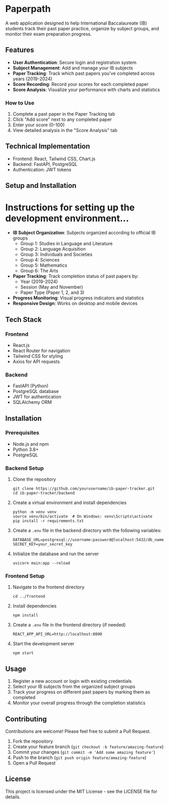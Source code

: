 
# Paperpath

A web application designed to help International Baccalaureate (IB) students track their past paper practice, organize by subject groups, and monitor their exam preparation progress.

## Features

- **User Authentication**: Secure login and registration system
- **Subject Management**: Add and manage your IB subjects
- **Paper Tracking**: Track which past papers you've completed across years (2019-2024)
- **Score Recording**: Record your scores for each completed paper
- **Score Analysis**: Visualize your performance with charts and statistics


### How to Use

1. Complete a past paper in the Paper Tracking tab
2. Click "Add score" next to any completed paper
3. Enter your score (0-100)
4. View detailed analysis in the "Score Analysis" tab

## Technical Implementation

- Frontend: React, Tailwind CSS, Chart.js
- Backend: FastAPI, PostgreSQL
- Authentication: JWT tokens

## Setup and Installation

Instructions for setting up the development environment...
=======
- **IB Subject Organization**: Subjects organized according to official IB groups
  - Group 1: Studies in Language and Literature
  - Group 2: Language Acquisition
  - Group 3: Individuals and Societies
  - Group 4: Sciences
  - Group 5: Mathematics
  - Group 6: The Arts
- **Paper Tracking**: Track completion status of past papers by:
  - Year (2019-2024)
  - Session (May and November)
  - Paper Type (Paper 1, 2, and 3)
- **Progress Monitoring**: Visual progress indicators and statistics
- **Responsive Design**: Works on desktop and mobile devices

## Tech Stack

### Frontend
- React.js
- React Router for navigation
- Tailwind CSS for styling
- Axios for API requests

### Backend
- FastAPI (Python)
- PostgreSQL database
- JWT for authentication
- SQLAlchemy ORM

## Installation

### Prerequisites
- Node.js and npm
- Python 3.8+
- PostgreSQL

### Backend Setup
1. Clone the repository
   ```
   git clone https://github.com/yourusername/ib-paper-tracker.git
   cd ib-paper-tracker/backend
   ```

2. Create a virtual environment and install dependencies
   ```
   python -m venv venv
   source venv/bin/activate  # On Windows: venv\Scripts\activate
   pip install -r requirements.txt
   ```

3. Create a `.env` file in the backend directory with the following variables:
   ```
   DATABASE_URL=postgresql://username:password@localhost:5432/db_name
   SECRET_KEY=your_secret_key
   ```

4. Initialize the database and run the server
   ```
   uvicorn main:app --reload
   ```

### Frontend Setup
1. Navigate to the frontend directory
   ```
   cd ../frontend
   ```

2. Install dependencies
   ```
   npm install
   ```

3. Create a `.env` file in the frontend directory (if needed)
   ```
   REACT_APP_API_URL=http://localhost:8000
   ```

4. Start the development server
   ```
   npm start
   ```

## Usage

1. Register a new account or login with existing credentials
2. Select your IB subjects from the organized subject groups
3. Track your progress on different past papers by marking them as completed
4. Monitor your overall progress through the completion statistics

## Contributing

Contributions are welcome! Please feel free to submit a Pull Request.

1. Fork the repository
2. Create your feature branch (`git checkout -b feature/amazing-feature`)
3. Commit your changes (`git commit -m 'Add some amazing feature'`)
4. Push to the branch (`git push origin feature/amazing-feature`)
5. Open a Pull Request

## License

This project is licensed under the MIT License - see the LICENSE file for details.

